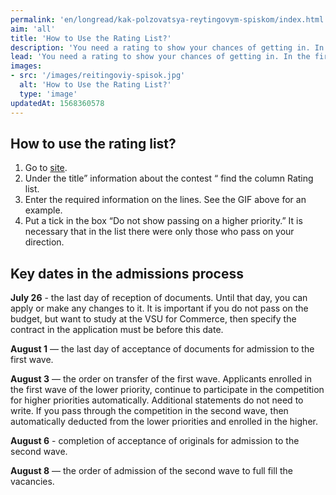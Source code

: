 ```yaml
---
permalink: 'en/longread/kak-polzovatsya-reytingovym-spiskom/index.html'
aim: 'all'
title: 'How to Use the Rating List?'
description: 'You need a rating to show your chances of getting in. In the first rating...'
lead: 'You need a rating to show your chances of getting in. In the first rating are absolutely all applicants who have applied to the faculty of physics. In the rating list of originals are only students who have provided the original certificate. It is this list that reflects the minimum score.'
images:
- src: '/images/reitingoviy-spisok.jpg'
  alt: 'How to Use the Rating List?'
  type: 'image'
updatedAt: 1568360578
---
```

How to use the rating list?
---------------------------

1. Go to [site](https://abitur.vsu.ru).
2. Under the title” information about the contest “ find the column Rating list.
3. Enter the required information on the lines. See the GIF above for an example.
4. Put a tick in the box “Do not show passing on a higher priority.” It is necessary that in the list there were only those who pass on your direction.

Key dates in the admissions process
-----------------------------------

**July 26** - the last day of reception of documents. Until that day, you can apply or make any changes to it. It is important if you do not pass on the budget, but want to study at the VSU for Commerce, then specify the contract in the application must be before this date.

**August 1** — the last day of acceptance of documents for admission to the first wave.

**August 3** — the order on transfer of the first wave. Applicants enrolled in the first wave of the lower priority, continue to participate in the competition for higher priorities automatically. Additional statements do not need to write. If you pass through the competition in the second wave, then automatically deducted from the lower priorities and enrolled in the higher.

**August 6** - completion of acceptance of originals for admission to the second wave.

**August 8** — the order of admission of the second wave to full fill the vacancies.
